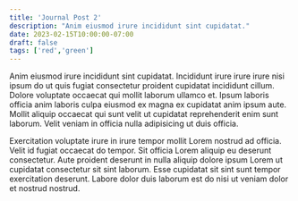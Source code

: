 ```yaml
---
title: 'Journal Post 2'
description: "Anim eiusmod irure incididunt sint cupidatat."
date: 2023-02-15T10:00:00-07:00
draft: false
tags: ['red','green']
---
```


Anim eiusmod irure incididunt sint cupidatat. Incididunt irure irure irure nisi 
ipsum do ut quis fugiat consectetur proident cupidatat incididunt cillum. 
Dolore voluptate occaecat qui mollit laborum ullamco et. Ipsum laboris officia 
anim laboris culpa eiusmod ex magna ex cupidatat anim ipsum aute. Mollit aliquip 
occaecat qui sunt velit ut cupidatat reprehenderit enim sunt laborum. Velit 
veniam in officia nulla adipisicing ut duis officia.

Exercitation voluptate irure in irure tempor mollit Lorem nostrud ad officia. 
Velit id fugiat occaecat do tempor. Sit officia Lorem aliquip eu deserunt 
consectetur. Aute proident deserunt in nulla aliquip dolore ipsum Lorem ut 
cupidatat consectetur sit sint laborum. Esse cupidatat sit sint sunt tempor 
exercitation deserunt. Labore dolor duis laborum est do nisi ut veniam dolor 
et nostrud nostrud.

